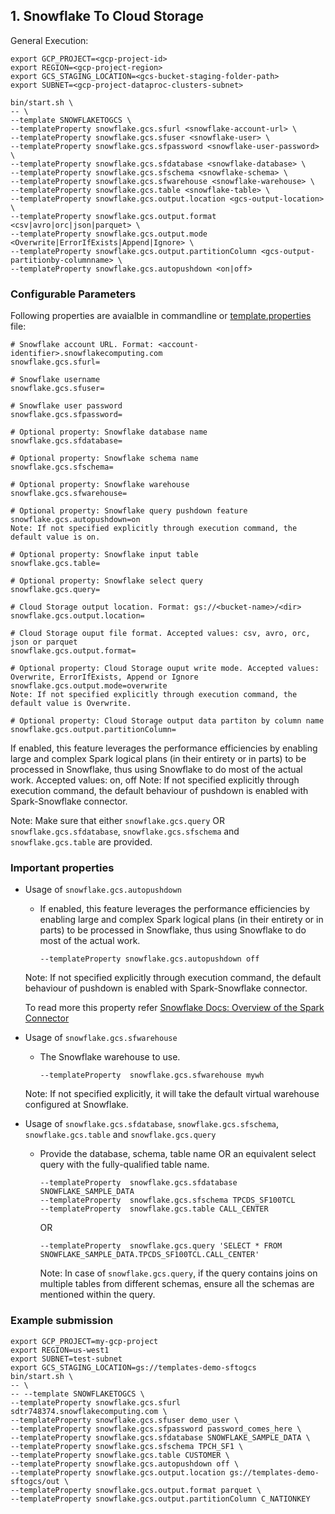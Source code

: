 ## 1. Snowflake To Cloud Storage

General Execution:

```
export GCP_PROJECT=<gcp-project-id>
export REGION=<gcp-project-region>
export GCS_STAGING_LOCATION=<gcs-bucket-staging-folder-path>
export SUBNET=<gcp-project-dataproc-clusters-subnet>

bin/start.sh \
-- \
--template SNOWFLAKETOGCS \
--templateProperty snowflake.gcs.sfurl <snowflake-account-url> \
--templateProperty snowflake.gcs.sfuser <snowflake-user> \
--templateProperty snowflake.gcs.sfpassword <snowflake-user-password> \
--templateProperty snowflake.gcs.sfdatabase <snowflake-database> \
--templateProperty snowflake.gcs.sfschema <snowflake-schema> \
--templateProperty snowflake.gcs.sfwarehouse <snowflake-warehouse> \
--templateProperty snowflake.gcs.table <snowflake-table> \
--templateProperty snowflake.gcs.output.location <gcs-output-location> \
--templateProperty snowflake.gcs.output.format <csv|avro|orc|json|parquet> \
--templateProperty snowflake.gcs.output.mode <Overwrite|ErrorIfExists|Append|Ignore> \
--templateProperty snowflake.gcs.output.partitionColumn <gcs-output-partitionby-columnname> \
--templateProperty snowflake.gcs.autopushdown <on|off>
```

### Configurable Parameters
Following properties are avaialble in commandline or [template.properties](../../../../../../../resources/template.properties) file:

```
# Snowflake account URL. Format: <account-identifier>.snowflakecomputing.com
snowflake.gcs.sfurl=

# Snowflake username
snowflake.gcs.sfuser=

# Snowflake user password
snowflake.gcs.sfpassword=

# Optional property: Snowflake database name
snowflake.gcs.sfdatabase=

# Optional property: Snowflake schema name
snowflake.gcs.sfschema=

# Optional property: Snowflake warehouse
snowflake.gcs.sfwarehouse=

# Optional property: Snowflake query pushdown feature
snowflake.gcs.autopushdown=on
Note: If not specified explicitly through execution command, the default value is on.

# Optional property: Snowflake input table
snowflake.gcs.table=

# Optional property: Snowflake select query
snowflake.gcs.query=

# Cloud Storage output location. Format: gs://<bucket-name>/<dir>
snowflake.gcs.output.location=

# Cloud Storage ouput file format. Accepted values: csv, avro, orc, json or parquet
snowflake.gcs.output.format= 

# Optional property: Cloud Storage ouput write mode. Accepted values: Overwrite, ErrorIfExists, Append or Ignore
snowflake.gcs.output.mode=overwrite
Note: If not specified explicitly through execution command, the default value is Overwrite.

# Optional property: Cloud Storage output data partiton by column name
snowflake.gcs.output.partitionColumn=
```

If enabled, this feature leverages the performance efficiencies by enabling large and complex Spark logical plans (in their entirety or in parts) to be processed in Snowflake, thus using Snowflake to do most of the actual work. Accepted values: on, off
Note: If not specified explicitly through execution command, the default behaviour of pushdown is enabled with Spark-Snowflake connector.

Note: Make sure that either `snowflake.gcs.query` OR `snowflake.gcs.sfdatabase`, `snowflake.gcs.sfschema` and `snowflake.gcs.table` are provided.
### Important properties

* Usage of `snowflake.gcs.autopushdown`
    * If enabled, this feature leverages the performance efficiencies by enabling large and complex Spark logical plans (in their entirety or in parts) to be processed in Snowflake, thus using Snowflake to do most of the actual work.
        ```
        --templateProperty snowflake.gcs.autopushdown off
        ```
    Note: If not specified explicitly through execution command, the default behaviour of pushdown is enabled with Spark-Snowflake connector.

    To read more this property refer [Snowflake Docs: Overview of the Spark Connector](https://docs.snowflake.com/en/user-guide/spark-connector-overview.html#query-pushdown)

* Usage of `snowflake.gcs.sfwarehouse`
    * The Snowflake warehouse to use.
        ```
        --templateProperty  snowflake.gcs.sfwarehouse mywh
        ```
    Note: If not specified explicitly, it will take the default virtual warehouse configured at Snowflake.


* Usage of `snowflake.gcs.sfdatabase`, `snowflake.gcs.sfschema`, `snowflake.gcs.table` and `snowflake.gcs.query`
    * Provide the database, schema, table name OR an equivalent select query with the fully-qualified table name.
        ```
        --templateProperty  snowflake.gcs.sfdatabase SNOWFLAKE_SAMPLE_DATA
        --templateProperty  snowflake.gcs.sfschema TPCDS_SF100TCL
        --templateProperty  snowflake.gcs.table CALL_CENTER
        ```
      OR
        ```
        --templateProperty  snowflake.gcs.query 'SELECT * FROM SNOWFLAKE_SAMPLE_DATA.TPCDS_SF100TCL.CALL_CENTER'
        ```
        Note: In case of `snowflake.gcs.query`, if the query contains joins on multiple tables from different schemas, ensure all the schemas are mentioned within the query.


### Example submission
```
export GCP_PROJECT=my-gcp-project
export REGION=us-west1
export SUBNET=test-subnet
export GCS_STAGING_LOCATION=gs://templates-demo-sftogcs
bin/start.sh \
-- \
-- --template SNOWFLAKETOGCS \
--templateProperty snowflake.gcs.sfurl sdtr748374.snowflakecomputing.com \
--templateProperty snowflake.gcs.sfuser demo_user \
--templateProperty snowflake.gcs.sfpassword password_comes_here \
--templateProperty snowflake.gcs.sfdatabase SNOWFLAKE_SAMPLE_DATA \
--templateProperty snowflake.gcs.sfschema TPCH_SF1 \
--templateProperty snowflake.gcs.table CUSTOMER \
--templateProperty snowflake.gcs.autopushdown off \
--templateProperty snowflake.gcs.output.location gs://templates-demo-sftogcs/out \
--templateProperty snowflake.gcs.output.format parquet \
--templateProperty snowflake.gcs.output.partitionColumn C_NATIONKEY
```